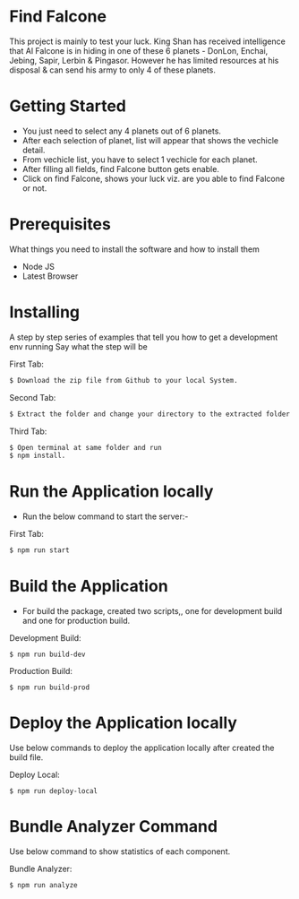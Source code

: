# Find Falcone

This project is mainly to test your luck. King Shan has received intelligence that Al Falcone is in hiding in one of these 6 planets - DonLon, Enchai, Jebing, Sapir, Lerbin & Pingasor. However he has limited resources at his disposal & can send his army to only 4 of these planets.

# Getting Started

 - You just need to select any 4 planets out of 6 planets.
 - After each selection of planet, list will appear that shows the vechicle detail. 
 - From vechicle list, you have to select 1 vechicle for each planet.
 - After filling all fields, find Falcone button gets enable.
 - Click on find Falcone, shows your luck viz. are you able to find Falcone or not.
 
# Prerequisites
What things you need to install the software and how to install them

  - Node JS
  - Latest Browser
 
# Installing
A step by step series of examples that tell you how to get a development env running
Say what the step will be

First Tab:
```sh
$ Download the zip file from Github to your local System.
```

Second Tab:
```sh
$ Extract the folder and change your directory to the extracted folder.
```

Third Tab:
```sh
$ Open terminal at same folder and run 
$ npm install.
```

# Run the Application locally

 - Run the below command to start the server:-

First Tab:
```sh
$ npm run start
```

# Build the Application

- For build the package, created two scripts,, one for development build and one for production build.

Development Build:
```
$ npm run build-dev
```

Production Build:

```
$ npm run build-prod
```

# Deploy the Application locally

Use below commands to deploy the application locally after created the build file.

Deploy Local:

```
$ npm run deploy-local
```

# Bundle Analyzer Command

Use below command to show statistics of each component.

Bundle Analyzer:

```
$ npm run analyze
```